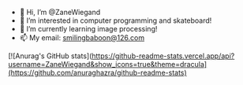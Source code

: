- 👋 Hi, I’m @ZaneWiegand
- 👀 I’m interested in computer programming and skateboard!
- 🌱 I’m currently learning image processing!
- 📫 My email: smilingbaboon@126.com

[![Anurag's GitHub stats](https://github-readme-stats.vercel.app/api?username=ZaneWiegand&show_icons=true&theme=dracula](https://github.com/anuraghazra/github-readme-stats)
